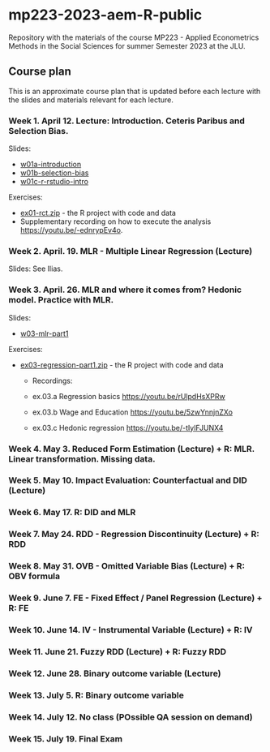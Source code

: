 # mp223-2023-aem-R-public

Repository with the materials of the course MP223 - Applied Econometrics Methods in the Social Sciences for summer Semester 2023 at the JLU.

## Course plan

This is an approximate course plan that is updated before each lecture with the slides and materials relevant for each lecture.

### Week 1. April 12. Lecture: Introduction. Ceteris Paribus and Selection Bias.

Slides:

-   [w01a-introduction](https://github.com/EBukin/mp223-2023-aem-R-public/raw/main/docs/slides/w01a-introduction.pdf)
-   [w01b-selection-bias](https://github.com/EBukin/mp223-2023-aem-R-public/raw/main/docs/slides/w01b-selection-bias.pdf)
-   [w01c-r-rstudio-intro](https://github.com/EBukin/mp223-2023-aem-R-public/raw/main/docs/slides/w01c-r-rstudio-intro.pdf)

Exercises:

-   [ex01-rct.zip](https://github.com/EBukin/mp223-2023-aem-R-public/raw/main/exercises/ex01-rct.zip) - the R project with code and data
-   Supplementary recording on how to execute the analysis <https://youtu.be/-ednrypEv4o>.

### Week 2. April. 19. MLR - Multiple Linear Regression (Lecture)

Slides: See Ilias.

### Week 3. April. 26. MLR and where it comes from? Hedonic model. Practice with MLR.

Slides:

-   [w03-mlr-part1](https://github.com/EBukin/mp223-2023-aem-R-public/raw/main/docs/slides/w03-mlr-part1.pdf)

Exercises:

-   [ex03-regression-part1.zip](https://github.com/EBukin/mp223-2023-aem-R-public/raw/main/exercises/ex03-regression-part1.zip) - the R project with code and data

    -   Recordings:

    -   ex.03.a Regression basics <https://youtu.be/rUlpdHsXPRw>

    -   ex.03.b Wage and Education <https://youtu.be/5zwYnnjnZXo>

    -   ex.03.c Hedonic regression <https://youtu.be/-tIylFJUNX4>

### Week 4. May 3. Reduced Form Estimation (Lecture) + R: MLR. Linear transformation. Missing data.

### Week 5. May 10. Impact Evaluation: Counterfactual and DID (Lecture)

### Week 6. May 17. R: DID and MLR

### Week 7. May 24. RDD - Regression Discontinuity (Lecture) + R: RDD

### Week 8. May 31. OVB - Omitted Variable Bias (Lecture) + R: OBV formula

### Week 9. June 7. FE - Fixed Effect / Panel Regression (Lecture) + R: FE

### Week 10. June 14. IV - Instrumental Variable (Lecture) + R: IV

### Week 11. June 21. Fuzzy RDD (Lecture) + R: Fuzzy RDD

### Week 12. June 28. Binary outcome variable (Lecture)

### Week 13. July 5. R: Binary outcome variable

### Week 14. July 12. No class (POssible QA session on demand)

### Week 15. July 19. Final Exam
